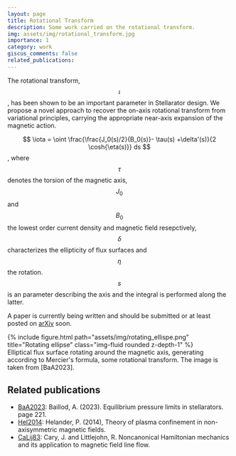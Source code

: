 ```yaml
---
layout: page
title: Rotational Transform 
description: Some work carried on the rotational transform.
img: assets/img/rotational_transform.jpg
importance: 1
category: work
giscus_comments: false
related_publications: 
---
```



The rotational transform, $$\iota$$, has been shown to be an important parameter in Stellarator design. We propose a novel approach to recover the on-axis rotational transform from variational principles, carrying the appropriate near-axis expansion of the magnetic action. 

$$ \iota =  \oint \frac{\frac{J_0(s)/2}{B_0(s)}- \tau(s) +\delta'(s)}{2 \cosh{\eta(s)}} ds $$, 
where $$\tau$$ denotes the torsion of the magnetic axis, $$J_0$$ and $$B_0$$ the lowest order current density and magnetic field resepctively, $$\delta$$ characterizes the ellipticity of flux surfaces and $$\eta$$  the rotation. $$s$$ is an parameter describing the axis and the integral is performed along the latter. 


A paper is currently being written and should be submitted or at least posted on [arXiv](https://arxiv.org) soon. 

<div class="row">
    <div class="col-sm mt-3 mt-md-0">
        {% include figure.html path="assets/img/rotating_ellispe.png" title="Rotating ellipse" class="img-fluid rounded z-depth-1" %}
    </div>
</div>
<div class="caption">
    Elliptical flux surface rotating around the magnetic axis, generating according to Mercier's formula, some rotational transform. The image is taken from [BaA2023].
</div>


## Related publications 
- [BaA2023](https://infoscience.epfl.ch/record/302888?ln=en): Baillod, A. (2023). Equilibrium pressure limits in stellarators. page 221. 
- [Hel2014](https://iopscience.iop.org/article/10.1088/0034-4885/77/8/087001/meta): Helander, P. (2014), Theory of plasma confinement in non-axisymmetric magnetic fields.
- [CaLij83](https://www.sciencedirect.com/science/article/abs/pii/0003491683903135): Cary, J. and Littlejohn, R. Noncanonical Hamiltonian mechanics and its application to magnetic field line flow.
